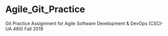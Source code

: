 # Agile_Git_Practice
Git Practice Assignment for Agile Software Development &amp; DevOps (CSCI-UA 480) Fall 2019
